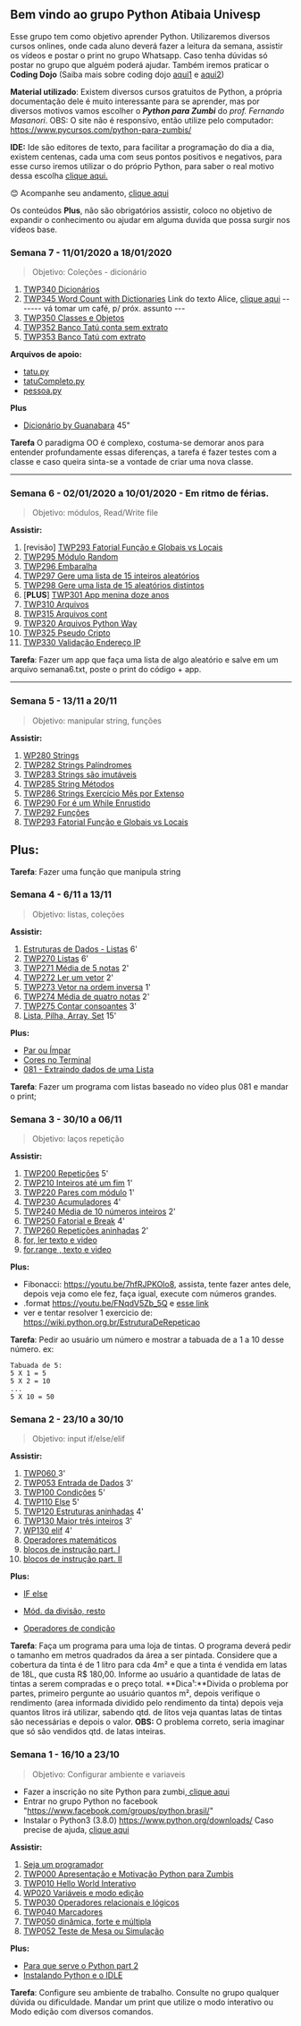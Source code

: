 ## Bem vindo ao grupo Python Atibaia Univesp

Esse grupo tem como objetivo aprender Python. Utilizaremos diversos cursos onlines, onde cada aluno deverá fazer a leitura da semana, assistir os vídeos e postar o print no grupo Whatsapp.
Caso tenha dúvidas só postar no grupo que alguém poderá ajudar.
Também iremos praticar o **Coding Dojo** (Saiba mais sobre coding dojo [aqui1](https://pt.wikipedia.org/wiki/Coding_Dojo "aqui1") e [aqui2](https://medium.com/@lkmf/coding-dojo-o-que-%C3%A9-pra-qu%C3%AA-serve-como-funciona-a84d333ea031 "aqui2"))

**Material utilizado**: Existem diversos cursos gratuitos de Python, a própria documentação dele é muito interessante para se aprender, mas por diversos motivos vamos escolher o ***Python para Zumbi*** do *prof. Fernando Masanori*.
OBS: O site não é responsívo, então utilize pelo computador:
https://www.pycursos.com/python-para-zumbis/

**IDE:** Ide são editores de texto, para facilitar a programação do dia a dia, existem centenas, cada uma com seus pontos positivos e negativos, para esse curso iremos utilizar o do próprio Python, para saber o real motivo dessa escolha [clique aqui.](https://github.com/dorathoto/Python-Atibaia-0/wiki/Qual-Ide%3F "clique aqui.")

😊  Acompanhe seu andamento, [clique aqui](https://docs.google.com/spreadsheets/d/1WVIZw3rmagHS-F-5tFaSAvYS1p5AfoYbCqy8HVFKa38/edit?usp=sharing "clique aqui")

Os conteúdos **Plus**, não são obrigatórios assistir, coloco no objetivo de expandir o conhecimento ou ajudar em alguma duvida que possa surgir nos vídeos base.

### Semana 7 - 11/01/2020 a 18/01/2020
> Objetivo: Coleções - dicionário

1. [TWP340 Dicionários](https://youtu.be/ZhDQIL5bgEU)
1. [TWP345 Word Count with Dictionaries](https://youtu.be/vvfc3BAbmo0 "TWP345 Word Count with Dictionaries")
Link do texto Alice, [clique aqui](http://www.gutenberg.org/cache/epub/11/pg11.txt.utf8.gzip "Link do texto Alice")
------- vá tomar um café, p/ próx. assunto ---
1. [TWP350 Classes e Objetos](https://youtu.be/Zr_FiKbgRbU "TWP350 Classes e Objetos")
1. [TWP352 Banco Tatú conta sem extrato](https://youtu.be/3MTDybCeMQE "TWP352 Banco Tatú conta sem extrato")
1. [TWP353 Banco Tatú com extrato](https://youtu.be/d34q8zBje0I "TWP353 Banco Tatú com extrato")

**Arquivos de apoio:**
- [tatu.py](tatu.py "tatu.py")
- [tatuCompleto.py](tatuCompleto.py "tatuCompleto.py")
- [pessoa.py](pessoa.py "pessoa.py")

**Plus**
- [Dicionário by Guanabara](https://youtu.be/ZWj8o692qGY?t=166 "Dicionário by Guanabara") 45"

**Tarefa**
O paradigma OO é complexo, costuma-se demorar anos para entender profundamente essas diferenças, a tarefa é fazer testes com a classe e caso queira sinta-se a vontade de criar uma nova classe.

------------------------------------
### Semana 6 - 02/01/2020 a 10/01/2020 - Em ritmo de férias.
> Objetivo: módulos, Read/Write file

**Assistir:**
1. [revisão] [TWP293 Fatorial Função e Globais vs Locais](https://youtu.be/MtTqwE7xFeA "TWP293 Fatorial Função e Globais vs Locais")
1. [TWP295 Módulo Random](https://youtu.be/lkF7fwwdn74 "TWP295 Módulo Random")
1. [TWP296 Embaralha](https://youtu.be/nWgRu1S0T4s "TWP296 Embaralha")
1. [TWP297 Gere uma lista de 15 inteiros aleatórios](https://youtu.be/HhwANFfzIMk "TWP297 Gere uma lista de 15 inteiros aleatórios")
1. [TWP298 Gere uma lista de 15 aleatórios distintos](https://youtu.be/m-JiN6pMY34 "TWP298 Gere uma lista de 15 aleatórios distintos")
1. [**PLUS**] [TWP301 App menina doze anos ](https://youtu.be/EetzrvvQIKQ "TWP301 ")
1. [TWP310 Arquivos](https://youtu.be/C9_DTR1lCIs "TWP310 Arquivos")
1. [TWP315 Arquivos cont](https://youtu.be/5z6zqyeLxjg "TWP315 Arquivos cont")
1. [TWP320 Arquivos Python Way](https://youtu.be/iy6lC_n-C8Y "TWP320 Arquivos Python Way")
1. [TWP325 Pseudo Cripto](https://youtu.be/8LPKBWfGgEM "TWP325 Pseudo Cripto")
1. [TWP330 Validação Endereço IP](https://youtu.be/6Bez4QcGtak "TWP330 Validação Endereço IP")

**Tarefa**: 
Fazer um app que faça uma lista de algo aleatório e salve em um arquivo semana6.txt, poste o print do código + app.

------------------------------------


### Semana 5 - 13/11 a 20/11
> Objetivo: manipular string, funções

**Assistir:**
1. [WP280 Strings](https://youtu.be/t5sE9ruRHHM)
2. [TWP282 Strings Palíndromes](https://youtu.be/TQkvGiwXhdQ)
3. [TWP283 Strings são imutáveis](https://youtu.be/__OGe-uUBmg)
4. [TWP285 String Métodos](https://youtu.be/OInhmFfmNXE)
5. [TWP286 Strings Exercício Mês por Extenso](https://youtu.be/zOp-YBp3yzI)
6. [TWP290 For é um While Enrustido](https://youtu.be/SWz-TDaVOjU)
7. [TWP292 Funções](https://youtu.be/hkmTg3ambZA)
8. [TWP293 Fatorial Função e Globais vs Locais](https://youtu.be/MtTqwE7xFeA)

**Plus:**
- 

**Tarefa**: 
Fazer uma função que manipula string


### Semana 4 - 6/11 a 13/11
> Objetivo: listas, coleções

**Assistir:**
1. [Estruturas de Dados - Listas](https://youtu.be/smqY-ljrrUQ "Estruturas de Dados - Listas") 6'
2. [TWP270 Listas](https://youtu.be/IKbN7PnFqTQ "TWP270 Listas") 6'
3. [TWP271 Média de 5 notas](https://youtu.be/5fnldRu9D8I "TWP271 Média de 5 notas") 2'
4. [TWP272 Ler um vetor](https://youtu.be/n4wutespgbM "TWP272 Ler um vetor") 2'
5. [TWP273 Vetor na ordem inversa](https://youtu.be/_ezpAhoU5B4 "TWP273 Vetor na ordem inversa") 1'
6. [TWP274 Média de quatro notas](https://youtu.be/f0tF-EIl3Mk "TWP274 Média de quatro notas") 2'
7. [TWP275 Contar consoantes](https://youtu.be/tO8CsxgBn1g "TWP275 Contar consoantes") 3'
8. [Lista, Pilha, Array, Set](https://youtu.be/W0j2fcL2Qi4 "Lista, Pilha, Array, Set") 15'

**Plus:**
- [Par ou Ímpar ](https://youtu.be/4vFCzKuHOn4)
- [Cores no Terminal](https://youtu.be/0hBIhkcA8O8?t=196)
- [081 - Extraindo dados de uma Lista](https://youtu.be/SXJKAVVlvGA)

**Tarefa**: 
Fazer um programa com listas baseado no vídeo plus 081 e mandar o print;


### Semana 3 - 30/10 a 06/11
> Objetivo: laços repetição

**Assistir:**
1. [TWP200 Repetições](https://youtu.be/ef9LpwS-UHk)  5'
2. [TWP210 Inteiros até um fim](https://youtu.be/w_1WhWzCnhk)  1'
3. [TWP220 Pares com módulo](https://youtu.be/a8uN4Sxxih4) 1'
4. [TWP230 Acumuladores](https://youtu.be/bnUiJhfgzHk) 4'
5. [TWP240 Média de 10 números inteiros](https://youtu.be/1i9w5Sbuylc) 2'
6. [TWP250 Fatorial e Break](https://youtu.be/viLE8vc9XH8) 4'
7. [TWP260 Repetições aninhadas](https://youtu.be/HmS66jBu_po) 2'
8. [for, ler texto e video](http://excript.com/python/for-loop-python.html)
9. [for.range , texto e video](https://www.youtube.com/watch?v=hHYeu-pO7Nk)

**Plus:**
- Fibonacci: https://youtu.be/7hfRJPKOlo8, assista, tente fazer antes dele, depois veja como ele fez, faça igual, execute com números grandes.
- .format https://youtu.be/FNqdV5Zb_5Q e [esse link](https://pt.stackoverflow.com/questions/225498/formatando-strings-com-format-e)
- ver e tentar resolver 1 exercicio de: https://wiki.python.org.br/EstruturaDeRepeticao

**Tarefa**: Pedir ao usuário um número e mostrar a tabuada de  a 1 a 10 desse número. ex:

    Tabuada de 5:
    5 X 1 = 5
    5 X 2 = 10
    ...
    5 X 10 = 50

### Semana 2 - 23/10 a 30/10
> Objetivo: input if/else/elif

**Assistir:**
1. [TWP060 ](https://youtu.be/Bogfujj2jtk)  3'
2. [TWP053 Entrada de Dados](https://youtu.be/mubJU5dHyP8)  3'
3. [TWP100 Condições](https://youtu.be/vyRXFoZEaJw) 5'
4. [TWP110 Else](https://youtu.be/wuX0ImNSWWQ "TWP110 Else")    5'
5. [TWP120 Estruturas aninhadas](https://youtu.be/noGG5WgVdoE "TWP120 Estruturas aninhadas")    4'
6. [TWP130 Maior três inteiros](https://youtu.be/ZOIdBqOdBQA)   3'
7. [WP130 elif](https://youtu.be/pjOJYIzvh3w "WP130 elif")  4'
8. [Operadores matemáticos](http://excript.com/python/operador-aritmetico-em-python.html)
9. [blocos de instrução part. I](https://youtu.be/mMKAcqTvyZQ)
10. [blocos de instrução part. II](https://youtu.be/d4BoA-KGXog)

**Plus:**
- [IF else](http://excript.com/python/if-else-python.html)

- [Mód. da divisão, resto](http://excript.com/python/modulo-da-divisao-python.html)
- [Operadores de condição](http://excript.com/python/operador-relacional-python.html)
  
**Tarefa**: Faça um programa para uma loja de tintas. O programa deverá pedir o tamanho em metros quadrados da área a ser pintada. Considere que a cobertura da tinta é de 1 litro para cda 4m² e que a tinta é vendida em latas de 18L, que custa R$ 180,00. Informe ao usuário a quantidade de latas de tintas a serem compradas e o preço total.
**Dica¹:**Divida o problema por partes, primeiro pergunte ao usuário quantos m², depois verifique o rendimento (area informada dividido pelo rendimento da tinta) depois veja quantos litros irá utilizar, sabendo qtd. de litos veja quantas latas de tintas são necessárias e depois o valor.
**OBS:** O problema correto, seria imaginar que só são vendidos qtd. de latas inteiras.




### Semana 1 - 16/10 a 23/10
> Objetivo: Configurar ambiente e variaveis

 - Fazer a inscrição no site Python para zumbi,[ clique aqui](http://pingmind.com.br/dashboard/login/?next=/classes/142/enroll/ " clique aqui")
 - Entrar no grupo Python no facebook "https://www.facebook.com/groups/python.brasil/"
 - Instalar o Python3 (3.8.0) https://www.python.org/downloads/ Caso precise de ajuda, [clique aqui](https://github.com/dorathoto/Python-Atibaia-0/wiki/Como-instalar-Python3-no-Windows)
  
**Assistir:**
1. [Seja um programador](https://youtu.be/S9uPNppGsGo "Seja um programador") 
2. [TWP000 Apresentação e Motivação Python para Zumbis](https://youtu.be/6La690qlH5w "TWP000 Apresentação e Motivação Python para Zumbis")
3. [TWP010 Hello World Interativo](https://youtu.be/GpbkVHV8_64 "")
4. [WP020 Variáveis e modo edição](https://youtu.be/9srd0tYvqv8 "")
5. [TWP030 Operadores relacionais e lógicos](https://youtu.be/d6XyTLkTYJo)
6. [TWP040 Marcadores](https://youtu.be/dhtEDVw5EFM)
7. [TWP050 dinâmica, forte e múltipla](https://youtu.be/WqiKtAynpI0)
8. [TWP052 Teste de Mesa ou Simulação](https://youtu.be/nvuWPGKiVtU)


**Plus:**
- [Para que serve o Python part 2](https://youtu.be/Mp0vhMDI7fA "Mais sobre python")
- [Instalando Python e o IDLE](https://youtu.be/VuKvR1J2LQE?t=472 "Instalando Python e o IDLE")

**Tarefa**: Configure seu ambiente de trabalho. Consulte no grupo qualquer dúvida ou dificuldade. Mandar um print que utilize o modo interativo ou Modo edição com diversos comandos.

